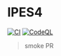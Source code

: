 # IPES4

[![CI](https://github.com/lucasmartinoviedo771-design/IPES4/actions/workflows/tests-coverage.yml/badge.svg)](https://github.com/lucasmartinoviedo771-design/IPES4/actions/workflows/tests-coverage.yml)
[![CodeQL](https://github.com/lucasmartinoviedo771-design/IPES4/actions/workflows/codeql.yml/badge.svg)](https://github.com/lucasmartinoviedo771-design/IPES4/actions/workflows/codeql.yml)

> smoke PR
